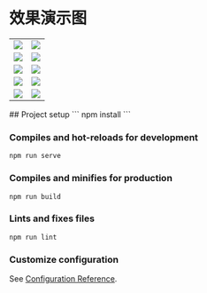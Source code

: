 # 效果演示图
<table>
        <tr>
            <td><img src="https://images.gitee.com/uploads/images/2019/1201/151409_31c1de3e_5414518.png"></td>
            <td><img src="https://images.gitee.com/uploads/images/2019/1201/151442_40fabac2_5414518.png"></td>
        </tr>
        <tr>
            <td><img src="https://images.gitee.com/uploads/images/2019/1201/151843_658c0622_5414518.png"></td>
            <td><img src="https://images.gitee.com/uploads/images/2019/1201/151914_13940247_5414518.png"></td>
        </tr>
        <tr>
            <td><img src="https://images.gitee.com/uploads/images/2019/1201/151949_4e38dfc8_5414518.png"></td>
            <td><img src="https://images.gitee.com/uploads/images/2019/1201/152013_6d32b20f_5414518.png"></td>
        </tr>
        <tr>
            <td><img src="https://images.gitee.com/uploads/images/2019/1201/152059_f15c28b7_5414518.png"></td>
            <td><img src="https://images.gitee.com/uploads/images/2019/1201/152125_af413dc4_5414518.png"></td>
        </tr>
        <tr>
            <td><img src="https://images.gitee.com/uploads/images/2019/1201/152144_7162c308_5414518.png"></td>
            <td><img src="https://images.gitee.com/uploads/images/2019/1201/152205_a1486a7d_5414518.png"></td>
        </tr>
    </table>
## Project setup
```
npm install
```

### Compiles and hot-reloads for development
```
npm run serve
```

### Compiles and minifies for production
```
npm run build
```

### Lints and fixes files
```
npm run lint
```

### Customize configuration
See [Configuration Reference](https://cli.vuejs.org/config/).
